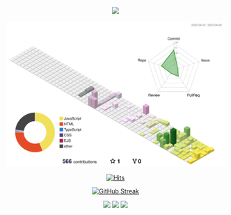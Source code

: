 <div align="center">

<a href="https://www.sentenceu.co.kr"><img src="https://velog.velcdn.com/images/ahuuae/post/0b9aa86d-ba08-4b16-a090-511144100945/image.png" width="400" /></a>
  
<!-- 3D 프로필 -->
![](./profile-3d-contrib/profile-south-season-animate.svg)
  
<!-- Hits -->
[![Hits](https://hits.seeyoufarm.com/api/count/incr/badge.svg?url=https%3A%2F%2Fgithub.com%2Fgjbae1212%2FJunTaeHahm&count_bg=%23222222&title_bg=%23222222&icon=&icon_color=%23E7E7E7&title=HITS&edge_flat=false)](https://hits.seeyoufarm.com)

<!-- Github Streak -->
[![GitHub Streak](https://streak-stats.demolab.com?user=JunTaeHahm&theme=graywhite&border_radius=10&mode=weekly)](https://git.io/streak-stats)


  
<!-- Profile -->
<div align="center">
<!-- <a href="https://hahm.notion.site/80bf3e445667489f8634595cc71d8af4"><img src="https://img.shields.io/badge/RESUME-ffffff?style=for-the-badge&logo=Notion&logoColor=black"/> -->
<a href="mailto:ahuuae@icloud.com,ahuuae_@kakao.com,jth5287@naver.com"><img src="https://img.shields.io/badge/MAIL-ffffff?style=for-the-badge&logo=apple&logoColor=black"></a>
<a href="https://kyledev.tistory.com/"><img src="https://img.shields.io/badge/TISTORY-ffffff?style=for-the-badge&logo=Tistory&logoColor=black"/></a>
<a href="https://www.instagram.com/ahuuae/"><img src="https://img.shields.io/badge/INSTAGRAM-ffffff?style=for-the-badge&logo=instagram&logoColor=black"/>
</div>

  <!-- Catchprase -->
<!-- <div>
<img src="https://capsule-render.vercel.app/api?type=transparent&section=footer&text=Develop&fontColor=e0e0e0&fontSize=220&fontAlignY=60" height="40" width="120" />
<img src="https://capsule-render.vercel.app/api?type=transparent&section=footer&text=System.&fontColor=ff522f&fontSize=220&fontAlignY=60" height="40" width="120" />
<img src="https://capsule-render.vercel.app/api?type=transparent&section=footer&text=Develop&fontColor=e0e0e0&fontSize=220&fontAlignY=60" height="40" width="120" />
<img src="https://capsule-render.vercel.app/api?type=transparent&section=footer&text=Life.&fontColor=ff522f&fontSize=450&fontAlignY=70" height="40" width="60" />
<img src="https://capsule-render.vercel.app/api?type=transparent&section=footer&text=Develop&fontColor=e0e0e0&fontSize=220&fontAlignY=60" height="40" width="120" />
<img src="https://capsule-render.vercel.app/api?type=transparent&section=footer&text=Myself.&fontColor=ff522f&fontSize=270&fontAlign=50&fontAlignY=70" height="40" width="90" />
</div> -->

</div>
    
  

